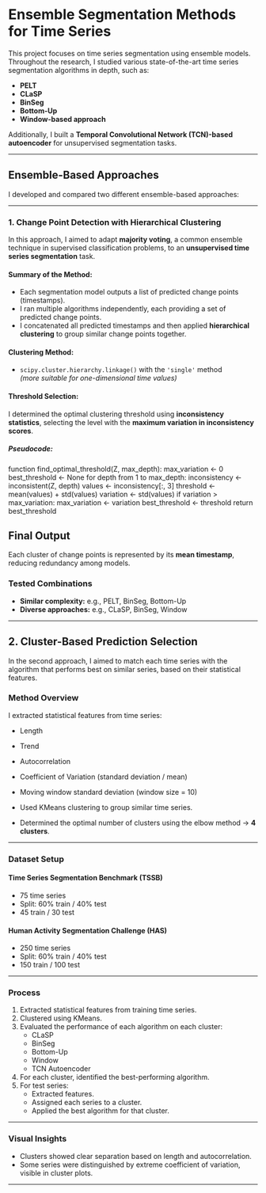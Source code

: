 # Ensemble Segmentation Methods for Time Series

This project focuses on time series segmentation using ensemble models. Throughout the research, I studied various state-of-the-art time series segmentation algorithms in depth, such as:

- **PELT**
- **CLaSP**
- **BinSeg**
- **Bottom-Up**
- **Window-based approach**

Additionally, I built a **Temporal Convolutional Network (TCN)-based autoencoder** for unsupervised segmentation tasks.

---

## Ensemble-Based Approaches

I developed and compared two different ensemble-based approaches:

---

### 1. Change Point Detection with Hierarchical Clustering

In this approach, I aimed to adapt **majority voting**, a common ensemble technique in supervised classification problems, to an **unsupervised time series segmentation** task.

#### Summary of the Method:

- Each segmentation model outputs a list of predicted change points (timestamps).
- I ran multiple algorithms independently, each providing a set of predicted change points.
- I concatenated all predicted timestamps and then applied **hierarchical clustering** to group similar change points together.

#### Clustering Method:

- `scipy.cluster.hierarchy.linkage()` with the `'single'` method  
  *(more suitable for one-dimensional time values)*

#### Threshold Selection:

I determined the optimal clustering threshold using **inconsistency statistics**, selecting the level with the **maximum variation in inconsistency scores**.

##### Pseudocode:

function find_optimal_threshold(Z, max_depth):
    max_variation ← 0
    best_threshold ← None
    for depth from 1 to max_depth:
        inconsistency ← inconsistent(Z, depth)
        values ← inconsistency[:, 3]
        threshold ← mean(values) + std(values)
        variation ← std(values)
        if variation > max_variation:
            max_variation ← variation
            best_threshold ← threshold
    return best_threshold

## Final Output

Each cluster of change points is represented by its **mean timestamp**, reducing redundancy among models.

### Tested Combinations

- **Similar complexity:** e.g., PELT, BinSeg, Bottom-Up
- **Diverse approaches:** e.g., CLaSP, BinSeg, Window

---

## 2. Cluster-Based Prediction Selection

In the second approach, I aimed to match each time series with the algorithm that performs best on similar series, based on their statistical features.

### Method Overview

I extracted statistical features from time series:

- Length
- Trend
- Autocorrelation
- Coefficient of Variation (standard deviation / mean)
- Moving window standard deviation (window size = 10)

- Used KMeans clustering to group similar time series.
- Determined the optimal number of clusters using the elbow method → **4 clusters**.

---

### Dataset Setup

#### Time Series Segmentation Benchmark (TSSB)

- 75 time series
- Split: 60% train / 40% test
- 45 train / 30 test

#### Human Activity Segmentation Challenge (HAS)

- 250 time series
- Split: 60% train / 40% test
- 150 train / 100 test

---

### Process

1. Extracted statistical features from training time series.
2. Clustered using KMeans.
3. Evaluated the performance of each algorithm on each cluster:
   - CLaSP
   - BinSeg
   - Bottom-Up
   - Window
   - TCN Autoencoder
4. For each cluster, identified the best-performing algorithm.
5. For test series:
   - Extracted features.
   - Assigned each series to a cluster.
   - Applied the best algorithm for that cluster.

---

### Visual Insights

- Clusters showed clear separation based on length and autocorrelation.
- Some series were distinguished by extreme coefficient of variation, visible in cluster plots.

---


